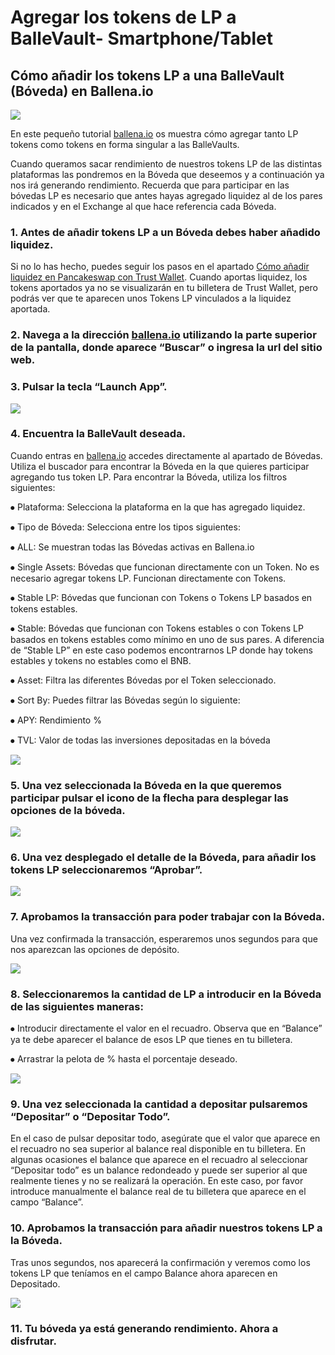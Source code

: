 # Agregar los tokens de LP a BalleVault- Smartphone/Tablet

## Cómo añadir los tokens LP a una BalleVault \(Bóveda\) en Ballena.io



![](../../../../.gitbook/assets/screenshot_20210223-181850%20%282%29%20%282%29%20%282%29%20%282%29%20%282%29%20%282%29%20%282%29%20%282%29%20%282%29%20%281%29.jpg)



En este pequeño tutorial [ballena.io](https://ballena.io/) os muestra cómo agregar tanto LP tokens como tokens en forma singular a las BalleVaults.

Cuando queramos sacar rendimiento de nuestros tokens LP de las distintas plataformas las pondremos en la Bóveda que deseemos y a continuación ya nos irá generando rendimiento. Recuerda que para participar en las bóvedas LP  es necesario que antes hayas agregado liquidez al de los pares indicados y en el Exchange al que hace referencia cada Bóveda.



### 1. Antes de añadir tokens LP a un Bóveda debes haber añadido liquidez.

Si no lo has hecho, puedes seguir los pasos en el apartado [Cómo añadir liquidez en Pancakeswap con Trust Wallet](anadir-liquidez-a-una-lp-smartphone-tablet.md). Cuando aportas liquidez, los tokens aportados ya no se visualizarán en tu billetera de Trust Wallet, pero podrás ver que te aparecen unos Tokens LP vinculados a la liquidez aportada.



### 2. Navega a la dirección [ballena.io](https://ballena.io) utilizando la parte superior de la pantalla, donde aparece “Buscar” o ingresa la url del sitio web.

### 

### 3. Pulsar la tecla “Launch App”.



![](../../../../.gitbook/assets/screenshot_20210223-181850%20%282%29%20%282%29%20%282%29%20%282%29%20%282%29%20%282%29%20%282%29%20%282%29%20%282%29.jpg)

### 

### 4. Encuentra la BalleVault deseada.

Cuando entras en [ballena.io](https://ballena.io) accedes directamente al apartado de Bóvedas. Utiliza el buscador para encontrar la Bóveda en la que quieres participar agregando tus token LP. Para encontrar la Bóveda, utiliza los filtros siguientes:

⦁  Plataforma: Selecciona la plataforma en la que has agregado liquidez. 

⦁ Tipo de Bóveda: Selecciona entre los tipos siguientes: 

⦁ ALL: Se muestran todas las Bóvedas activas en Ballena.io 

⦁ Single Assets: Bóvedas que funcionan directamente con un Token. No es necesario agregar tokens LP. Funcionan directamente con Tokens. 

⦁ Stable LP: Bóvedas que funcionan con Tokens o Tokens LP basados en tokens estables. 

⦁ Stable: Bóvedas que funcionan con Tokens estables o con Tokens LP basados en tokens estables como mínimo en uno de sus pares. A diferencia de “Stable LP” en este caso podemos encontrarnos LP donde hay tokens estables y tokens no estables como el BNB. 

⦁ Asset: Filtra las diferentes Bóvedas por el Token seleccionado. 

⦁ Sort By: Puedes filtrar las Bóvedas según lo siguiente: 

⦁ APY: Rendimiento % 

⦁ TVL: Valor de todas las inversiones depositadas en la bóveda



![](../../../../.gitbook/assets/sin-titulo%20%281%29.png)

### 

### 5. Una vez seleccionada la Bóveda en la que queremos participar pulsar el icono de la flecha para desplegar las opciones de la bóveda.



![](../../../../.gitbook/assets/ballena_boveda1%20%281%29.png)

### 

### 6. Una vez desplegado el detalle de la Bóveda, para añadir los tokens LP seleccionaremos “Aprobar”.



![](../../../../.gitbook/assets/ballena_boveda1.png)

### 

### 7. Aprobamos la transacción para poder trabajar con la Bóveda.

Una vez confirmada la transacción, esperaremos unos segundos para que nos aparezcan las opciones de depósito.



![](../../../../.gitbook/assets/12%20%281%29.png)

### 

### 8. Seleccionaremos la cantidad de LP a introducir en la Bóveda de las siguientes maneras:

⦁ Introducir directamente el valor en el recuadro. Observa que en “Balance” ya te debe aparecer el balance de esos LP que tienes en tu billetera. 

⦁ Arrastrar la pelota de % hasta el porcentaje deseado.



![](../../../../.gitbook/assets/ballena_boveda_deposita%20%281%29%20%281%29%20%281%29%20%281%29%20%281%29%20%281%29%20%281%29.jpg)

### 

### 9. Una vez seleccionada la cantidad a depositar pulsaremos “Depositar” o “Depositar Todo”.

En el caso de pulsar depositar todo, asegúrate que el valor que aparece en el recuadro no sea superior al balance real disponible en tu billetera. En algunas ocasiones el balance que aparece en el recuadro al seleccionar “Depositar todo” es un balance redondeado y puede ser superior al que realmente tienes y no se realizará la operación. En este caso, por favor introduce manualmente el balance real de tu billetera que aparece en el campo “Balance”.



### 10. Aprobamos la transacción para añadir nuestros tokens LP a la Bóveda.

Tras unos segundos, nos aparecerá la confirmación y veremos como los tokens LP que teníamos en el campo Balance ahora aparecen en Depositado.



![](../../../../.gitbook/assets/7%20%281%29%20%281%29.png)

### 

### 11. Tu bóveda ya está generando rendimiento. Ahora a disfrutar.





